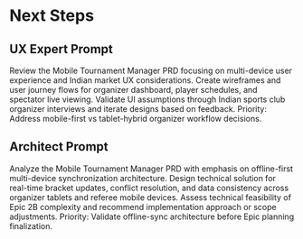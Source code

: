 # Next Steps

## UX Expert Prompt
Review the Mobile Tournament Manager PRD focusing on multi-device user experience and Indian market UX considerations. Create wireframes and user journey flows for organizer dashboard, player schedules, and spectator live viewing. Validate UI assumptions through Indian sports club organizer interviews and iterate designs based on feedback. Priority: Address mobile-first vs tablet-hybrid organizer workflow decisions.

## Architect Prompt
Analyze the Mobile Tournament Manager PRD with emphasis on offline-first multi-device synchronization architecture. Design technical solution for real-time bracket updates, conflict resolution, and data consistency across organizer tablets and referee mobile devices. Assess technical feasibility of Epic 2B complexity and recommend implementation approach or scope adjustments. Priority: Validate offline-sync architecture before Epic planning finalization.